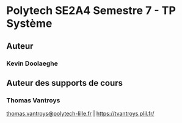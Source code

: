 # Polytech SE2A4 Semestre 7 - TP Système

## Auteur

### Kevin Doolaeghe

## Auteur des supports de cours

### Thomas Vantroys

thomas.vantroys@polytech-lille.fr | https://tvantroys.plil.fr/

